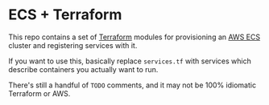 # ECS + Terraform

This repo contains a set of [Terraform](https://terraform.io/) modules for
provisioning an [AWS ECS](https://aws.amazon.com/ecs/) cluster and registering
services with it.

If you want to use this, basically replace `services.tf` with services which
describe containers you actually want to run.

There's still a handful of `TODO` comments, and it may not be 100% idiomatic
Terraform or AWS.
